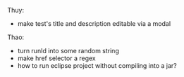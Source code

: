 Thuy:
- make test's title and description editable via a modal


Thao:
- turn runId into some random string
- make href selector a regex
- how to run eclipse project without compiling into a jar?